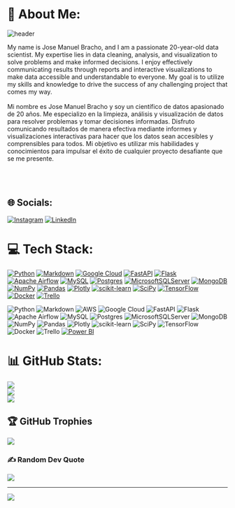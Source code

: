 # 💫 About Me:
![header](https://capsule-render.vercel.app/api?type=waving&height=300&section=header&text=👋%20Hello,%20I'm%20Jose&fontSize=50&&color=5:62a8ea,15:92a8d1,100:0d1117&desc=%20%20&fontColor=ffffff&fontAlignY=35)


My name is Jose Manuel Bracho, and I am a passionate 20-year-old data scientist. My expertise lies in data cleaning, analysis, and visualization to solve problems and make informed decisions. I enjoy effectively communicating results through reports and interactive visualizations to make data accessible and understandable to everyone. My goal is to utilize my skills and knowledge to drive the success of any challenging project that comes my way.<br><br>Mi nombre es Jose Manuel Bracho y soy un científico de datos apasionado de 20 años. Me especializo en la limpieza, análisis y visualización de datos para resolver problemas y tomar decisiones informadas. Disfruto comunicando resultados de manera efectiva mediante informes y visualizaciones interactivas para hacer que los datos sean accesibles y comprensibles para todos. Mi objetivo es utilizar mis habilidades y conocimientos para impulsar el éxito de cualquier proyecto desafiante que se me presente.<br><br><br><br>


## 🌐 Socials:
[![Instagram](https://img.shields.io/badge/Instagram-%23E4405F.svg?logo=Instagram&logoColor=white)](https://instagram.com/josebracho_03) [![LinkedIn](https://img.shields.io/badge/LinkedIn-%230077B5.svg?logo=linkedin&logoColor=white)](https://linkedin.com/in/www.linkedin.com/in/jose-manuel-bracho-navarro-35010324a) 

# 💻 Tech Stack:
[![Python](https://img.shields.io/badge/Python-%233776AB.svg?style=for-the-badge&logo=python&logoColor=white)]()
[![Markdown](https://img.shields.io/badge/Markdown-%23000000.svg?style=for-the-badge&logo=markdown&logoColor=white)]()
[![Google Cloud](https://img.shields.io/badge/Google%20Cloud-%234285F4.svg?style=for-the-badge&logo=google-cloud&logoColor=white)]()
[![FastAPI](https://img.shields.io/badge/FastAPI-%23000000.svg?style=for-the-badge&logo=fastapi&logoColor=white)]()
[![Flask](https://img.shields.io/badge/Flask-%23000.svg?style=for-the-badge&logo=flask&logoColor=white)]()
[![Apache Airflow](https://img.shields.io/badge/Apache%20Airflow-%23017CEE.svg?style=for-the-badge&logo=apache-airflow&logoColor=white)]()
[![MySQL](https://img.shields.io/badge/MySQL-%234479A1.svg?style=for-the-badge&logo=mysql&logoColor=white)]()
[![Postgres](https://img.shields.io/badge/PostgreSQL-%23336791.svg?style=for-the-badge&logo=postgresql&logoColor=white)]()
[![MicrosoftSQLServer](https://img.shields.io/badge/Microsoft%20SQL%20Server-%23CC2927.svg?style=for-the-badge&logo=microsoft-sql-server&logoColor=white)]()
[![MongoDB](https://img.shields.io/badge/MongoDB-%2347A248.svg?style=for-the-badge&logo=mongodb&logoColor=white)]()
[![NumPy](https://img.shields.io/badge/NumPy-%23013243.svg?style=for-the-badge&logo=numpy&logoColor=white)]()
[![Pandas](https://img.shields.io/badge/Pandas-%23150458.svg?style=for-the-badge&logo=pandas&logoColor=white)]()
[![Plotly](https://img.shields.io/badge/Plotly-%233F4B5A.svg?style=for-the-badge&logo=plotly&logoColor=white)]()
[![scikit-learn](https://img.shields.io/badge/scikit--learn-%23F7931E.svg?style=for-the-badge&logo=scikit-learn&logoColor=white)]()
[![SciPy](https://img.shields.io/badge/SciPy-%238CAAE6.svg?style=for-the-badge&logo=scipy&logoColor=white)]()
[![TensorFlow](https://img.shields.io/badge/TensorFlow-%23FF6F00.svg?style=for-the-badge&logo=TensorFlow&logoColor=white)]()
[![Docker](https://img.shields.io/badge/Docker-%232496ED.svg?style=for-the-badge&logo=docker&logoColor=white)]()
[![Trello](https://img.shields.io/badge/Trello-%23026AA7.svg?style=for-the-badge&logo=trello&logoColor=white)]()

![Python](https://img.shields.io/badge/python-3670A0?style=for-the-badge&logo=python&logoColor=ffdd54) ![Markdown](https://img.shields.io/badge/markdown-%23000000.svg?style=for-the-badge&logo=markdown&logoColor=white) ![AWS](https://img.shields.io/badge/AWS-%23FF9900.svg?style=for-the-badge&logo=amazon-aws&logoColor=white) ![Google Cloud](https://img.shields.io/badge/Google%20Cloud-%234285F4.svg?style=for-the-badge&logo=google-cloud&logoColor=white) ![FastAPI](https://img.shields.io/badge/FastAPI-005571?style=for-the-badge&logo=fastapi) ![Flask](https://img.shields.io/badge/flask-%23000.svg?style=for-the-badge&logo=flask&logoColor=white) ![Apache Airflow](https://img.shields.io/badge/Apache%20Airflow-017CEE?style=for-the-badge&logo=Apache%20Airflow&logoColor=white) ![MySQL](https://img.shields.io/badge/mysql-%2300f.svg?style=for-the-badge&logo=mysql&logoColor=white) ![Postgres](https://img.shields.io/badge/postgres-%23316192.svg?style=for-the-badge&logo=postgresql&logoColor=white) ![MicrosoftSQLServer](https://img.shields.io/badge/Microsoft%20SQL%20Sever-CC2927?style=for-the-badge&logo=microsoft%20sql%20server&logoColor=white) ![MongoDB](https://img.shields.io/badge/MongoDB-%234ea94b.svg?style=for-the-badge&logo=mongodb&logoColor=white) ![NumPy](https://img.shields.io/badge/numpy-%23013243.svg?style=for-the-badge&logo=numpy&logoColor=white) ![Pandas](https://img.shields.io/badge/pandas-%23150458.svg?style=for-the-badge&logo=pandas&logoColor=white) ![Plotly](https://img.shields.io/badge/Plotly-%233F4F75.svg?style=for-the-badge&logo=plotly&logoColor=white) ![scikit-learn](https://img.shields.io/badge/scikit--learn-%23F7931E.svg?style=for-the-badge&logo=scikit-learn&logoColor=white) ![SciPy](https://img.shields.io/badge/SciPy-%230C55A5.svg?style=for-the-badge&logo=scipy&logoColor=%white) ![TensorFlow](https://img.shields.io/badge/TensorFlow-%23FF6F00.svg?style=for-the-badge&logo=TensorFlow&logoColor=white) ![Docker](https://img.shields.io/badge/docker-%230db7ed.svg?style=for-the-badge&logo=docker&logoColor=white) ![Trello](https://img.shields.io/badge/Trello-%23026AA7.svg?style=for-the-badge&logo=Trello&logoColor=white) [![Power BI](https://img.shields.io/badge/Power%20BI-%23F2C811.svg?style=for-the-badge&logo=power-bi&logoColor=black)](https://powerbi.microsoft.com/)


# 📊 GitHub Stats:
![](https://github-readme-stats.vercel.app/api?username=jbracho03&theme=dark&hide_border=false&include_all_commits=false&count_private=false)<br/>
![](https://github-readme-streak-stats.herokuapp.com/?user=jbracho03&theme=dark&hide_border=false)<br/>
![](https://github-readme-stats.vercel.app/api/top-langs/?username=jbracho03&theme=dark&hide_border=false&include_all_commits=false&count_private=false&layout=compact)

## 🏆 GitHub Trophies
![](https://github-profile-trophy.vercel.app/?username=jbracho03&theme=radical&no-frame=false&no-bg=true&margin-w=4)

### ✍️ Random Dev Quote
![](https://quotes-github-readme.vercel.app/api?type=horizontal&theme=radical)

---
[![](https://visitcount.itsvg.in/api?id=jbracho03&icon=0&color=0)](https://visitcount.itsvg.in)

<!-- Proudly created with GPRM ( https://gprm.itsvg.in ) -->
